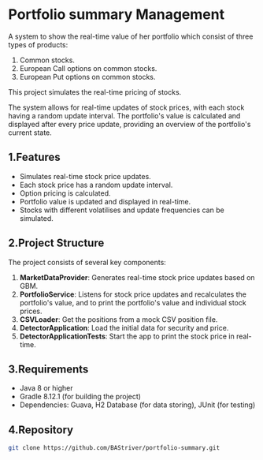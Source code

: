 # Portfolio summary Management
A system to show the real-time value of her portfolio which consist of three types of products:   
1. Common stocks.  
2. European Call options on common stocks.   
3. European Put options on common stocks.

This project simulates the real-time pricing of stocks.

The system allows for real-time updates of stock prices, with each stock having a random update interval. The portfolio's value is calculated and displayed after every price update, providing an overview of the portfolio's current state.

## 1.Features
- Simulates real-time stock price updates.
- Each stock price has a random update interval.
- Option pricing is calculated.
- Portfolio value is updated and displayed in real-time.
- Stocks with different volatilises and update frequencies can be simulated.

## 2.Project Structure
The project consists of several key components:
1. **MarketDataProvider**: Generates real-time stock price updates based on GBM.
2. **PortfolioService**: Listens for stock price updates and recalculates the portfolio's value, and to print the portfolio's value and individual stock prices.
3. **CSVLoader**: Get the positions from a mock CSV position file.
4. **DetectorApplication**: Load the initial data for security and price.
5. **DetectorApplicationTests**: Start the app to print the stock price in real-time.

## 3.Requirements
- Java 8 or higher
- Gradle 8.12.1 (for building the project)
- Dependencies: Guava, H2 Database (for data storing), JUnit (for testing)

## 4.Repository
```bash
git clone https://github.com/BAStriver/portfolio-summary.git
